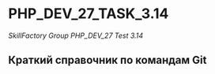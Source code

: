 # PHP_DEV_27_TASK_3.14
*SkillFactory Group PHP_DEV_27 Test 3.14*
## Краткий справочник по командам Git
